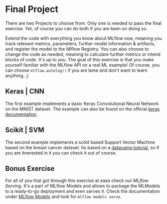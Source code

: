 # Final Project

There are two Projects to choose from. Only one is needed to pass the final exercise. Yet, of course you can do both if you are keen on doing so.

Extend the code with everything you know about MLflow now, meaning you track relevant metrics, parameters, further model information & artifacts, and register the model to the Mlflow Registry.
You can also choose to change the code as needed, meaning to calculare further metrics or intend blocks of code. It's up to you. The goal of this exercise is that you make yourself familiar with the MLflow API on a real ML example! Of course, you can choose `mlflow.autolog()` if you are lame and don't want to learn anything. ;)

## Keras | CNN

The first example implements a basic Keras Convolutional Neural Network on the MNIST dataset. The example can also be found on the official [keras documentation](https://keras.io/examples/vision/mnist_convnet/).

## Scikit | SVM

The second example implements a scikit based Support Vector Machine based on the breast cancer dataset. Its based on a [datacamp tutorial](https://www.datacamp.com/tutorial/svm-classification-scikit-learn-python), so if you are itnerested in it you can check it out of course.

## Bonus Exercise

For all of you that got through this exercise at ease check out *MLflow Serving*. It's a part of MLflow Models and allows to package the MLModels to a ready-to-go deployment and even serves it. Check the documentation under [MLflow Models](https://mlflow.org/docs/2.5.0/models.html) and look for `mlflow models serve`.
